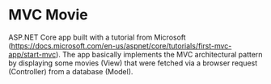 # MVC Movie
ASP.NET Core app built with a tutorial from Microsoft (https://docs.microsoft.com/en-us/aspnet/core/tutorials/first-mvc-app/start-mvc). The app basically implements the MVC architectural pattern by displaying some movies (View) that were fetched via a browser request (Controller) from a database (Model).
